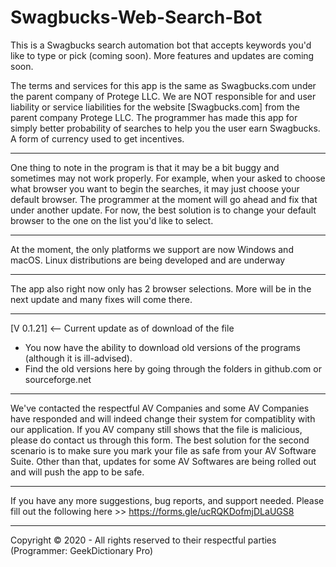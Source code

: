 # Swagbucks-Web-Search-Bot
This is a Swagbucks search automation bot that accepts keywords you'd like to type or pick (coming soon). More features and updates are coming soon. 

The terms and services for this app is the same as Swagbucks.com under the parent company of Protege LLC. 
We are NOT responsible for and user liability or service liabilities for the website [Swagbucks.com] from the parent company Protege LLC. The programmer has made this app for simply better probability of searches to help you the user earn Swagbucks. A form of currency used to get incentives. 
__________
One thing to note in the program is that it may be a bit buggy and sometimes may not work properly. For example, when your asked to choose what browser you want to begin the searches, it may just choose your default browser. The programmer at the moment will go ahead and fix that under another update. For now, the best solution is to change your default browser to the one on the list you'd like to select. 
__________ 
At the moment, the only platforms we support are now Windows and macOS. Linux distributions are being developed and are underway
__________
The app also right now only has 2 browser selections. More will be in the next update and many fixes will come there. 
__________
[V 0.1.21] <-- Current update as of download of the file 
 - You now have the ability to download old versions of the programs (although it is ill-advised). 
  - Find the old versions here by going through the folders in github.com or sourceforge.net 
__________
We've contacted the respectful AV Companies and some AV Companies have responded and will indeed change their system for compatiblity with our application. If you AV company still shows that the file is malicious, please do contact us through this form. The best solution for the second scenario is to make sure you mark your file as safe from your AV Software Suite. Other than that, updates for some AV Softwares are being rolled out and will push the app to be safe. 
_________
If you have any more suggestions, bug reports, and support needed. Please fill out the following here >> https://forms.gle/ucRQKDofmjDLaUGS8
___________
Copyright © 2020 - All rights reserved to their respectful parties (Programmer: GeekDictionary Pro) 
